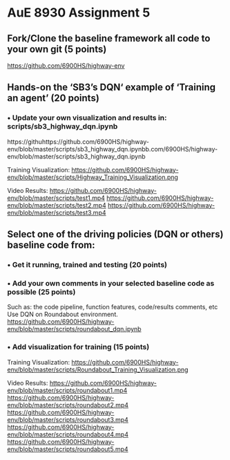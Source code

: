 # AuE 8930 Assignment 5
## Fork/Clone the baseline framework all code to your own git (5 points)
https://github.com/6900HS/highway-env

## Hands-on the ‘SB3’s DQN‘ example of ‘Training an agent’ (20 points)
### •	Update your own visualization and results in: scripts/sb3_highway_dqn.ipynb
https://githuhttps://github.com/6900HS/highway-env/blob/master/scripts/sb3_highway_dqn.ipynbb.com/6900HS/highway-env/blob/master/scripts/sb3_highway_dqn.ipynb

Training Visualization:
https://github.com/6900HS/highway-env/blob/master/scripts/Highway_Training_Visualization.png

Video Results:
https://github.com/6900HS/highway-env/blob/master/scripts/test1.mp4
https://github.com/6900HS/highway-env/blob/master/scripts/test2.mp4
https://github.com/6900HS/highway-env/blob/master/scripts/test3.mp4

## Select one of the driving policies (DQN or others) baseline code from:
### •	Get it running, trained and testing (20 points)
### •	Add your own comments in your selected baseline code as possible (25 points)
Such as: the code pipeline, function features, code/results comments, etc
Use DQN on Roundabout environment.
https://github.com/6900HS/highway-env/blob/master/scripts/roundabout_dqn.ipynb

### •	Add visualization for training (15 points)
Training Visualization:
https://github.com/6900HS/highway-env/blob/master/scripts/Roundabout_Training_Visualization.png

Video Results:
https://github.com/6900HS/highway-env/blob/master/scripts/roundabout1.mp4
https://github.com/6900HS/highway-env/blob/master/scripts/roundabout2.mp4
https://github.com/6900HS/highway-env/blob/master/scripts/roundabout3.mp4
https://github.com/6900HS/highway-env/blob/master/scripts/roundabout4.mp4
https://github.com/6900HS/highway-env/blob/master/scripts/roundabout5.mp4
